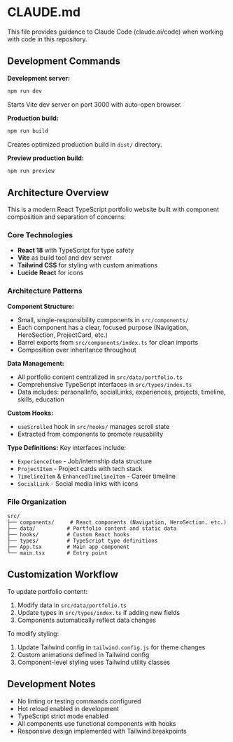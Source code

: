 # CLAUDE.md

This file provides guidance to Claude Code (claude.ai/code) when working with code in this repository.

## Development Commands

**Development server:**
```bash
npm run dev
```
Starts Vite dev server on port 3000 with auto-open browser.

**Production build:**
```bash
npm run build
```
Creates optimized production build in `dist/` directory.

**Preview production build:**
```bash
npm run preview
```

## Architecture Overview

This is a modern React TypeScript portfolio website built with component composition and separation of concerns:

### Core Technologies
- **React 18** with TypeScript for type safety
- **Vite** as build tool and dev server
- **Tailwind CSS** for styling with custom animations
- **Lucide React** for icons

### Architecture Patterns

**Component Structure:**
- Small, single-responsibility components in `src/components/`
- Each component has a clear, focused purpose (Navigation, HeroSection, ProjectCard, etc.)
- Barrel exports from `src/components/index.ts` for clean imports
- Composition over inheritance throughout

**Data Management:**
- All portfolio content centralized in `src/data/portfolio.ts`
- Comprehensive TypeScript interfaces in `src/types/index.ts`
- Data includes: personalInfo, socialLinks, experiences, projects, timeline, skills, education

**Custom Hooks:**
- `useScrolled` hook in `src/hooks/` manages scroll state
- Extracted from components to promote reusability

**Type Definitions:**
Key interfaces include:
- `ExperienceItem` - Job/internship data structure
- `ProjectItem` - Project cards with tech stack
- `TimelineItem` & `EnhancedTimelineItem` - Career timeline
- `SocialLink` - Social media links with icons

### File Organization
```
src/
├── components/     # React components (Navigation, HeroSection, etc.)
├── data/          # Portfolio content and static data
├── hooks/         # Custom React hooks
├── types/         # TypeScript type definitions
├── App.tsx        # Main app component
└── main.tsx       # Entry point
```

## Customization Workflow

To update portfolio content:
1. Modify data in `src/data/portfolio.ts` 
2. Update types in `src/types/index.ts` if adding new fields
3. Components automatically reflect data changes

To modify styling:
1. Update Tailwind config in `tailwind.config.js` for theme changes
2. Custom animations defined in Tailwind config
3. Component-level styling uses Tailwind utility classes

## Development Notes

- No linting or testing commands configured
- Hot reload enabled in development
- TypeScript strict mode enabled
- All components use functional components with hooks
- Responsive design implemented with Tailwind breakpoints